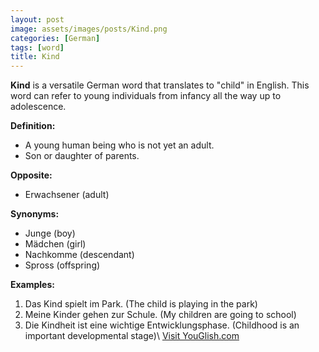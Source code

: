 ```yaml
---
layout: post
image: assets/images/posts/Kind.png
categories: [German]
tags: [word]
title: Kind
---
```


**Kind** is a versatile German word that translates to "child" in English. This word can refer to young individuals from infancy all the way up to adolescence.

**Definition:**
- A young human being who is not yet an adult.
- Son or daughter of parents.

**Opposite:** 
- Erwachsener (adult)

**Synonyms:**
- Junge (boy)
- Mädchen (girl)
- Nachkomme (descendant)
- Spross (offspring)

**Examples:**
1. Das Kind spielt im Park. (The child is playing in the park)
2. Meine Kinder gehen zur Schule. (My children are going to school)
3. Die Kindheit ist eine wichtige Entwicklungsphase. (Childhood is an important developmental stage)\ <a id="yg-widget-0" class="youglish-widget" data-query="Kind" data-lang="german" data-components="8412" data-auto-start="0" data-bkg-color="theme_light" data-title="How%20to%20pronounce%20Kind%20in%20German"  rel="nofollow" href="https://youglish.com">Visit YouGlish.com</a><script async src="https://youglish.com/public/emb/widget.js" charset="utf-8"></script>